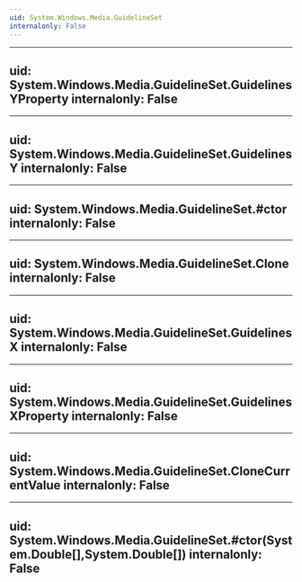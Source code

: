 ```yaml
---
uid: System.Windows.Media.GuidelineSet
internalonly: False
---
```


---
uid: System.Windows.Media.GuidelineSet.GuidelinesYProperty
internalonly: False
---

---
uid: System.Windows.Media.GuidelineSet.GuidelinesY
internalonly: False
---

---
uid: System.Windows.Media.GuidelineSet.#ctor
internalonly: False
---

---
uid: System.Windows.Media.GuidelineSet.Clone
internalonly: False
---

---
uid: System.Windows.Media.GuidelineSet.GuidelinesX
internalonly: False
---

---
uid: System.Windows.Media.GuidelineSet.GuidelinesXProperty
internalonly: False
---

---
uid: System.Windows.Media.GuidelineSet.CloneCurrentValue
internalonly: False
---

---
uid: System.Windows.Media.GuidelineSet.#ctor(System.Double[],System.Double[])
internalonly: False
---

